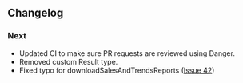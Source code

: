 ## Changelog

### Next
- Updated CI to make sure PR requests are reviewed using Danger.
- Removed custom Result type.
- Fixed typo for downloadSalesAndTrendsReports ([Issue 42](https://github.com/AvdLee/appstoreconnect-swift-sdk/issues/42))
